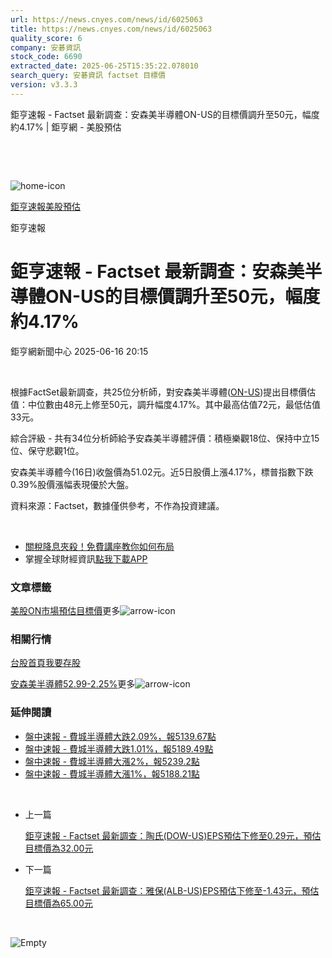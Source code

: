 ```yaml
---
url: https://news.cnyes.com/news/id/6025063
title: https://news.cnyes.com/news/id/6025063
quality_score: 6
company: 安碁資訊
stock_code: 6690
extracted_date: 2025-06-25T15:35:22.078010
search_query: 安碁資訊 factset 目標價
version: v3.3.3
---
```


鉅亨速報 - Factset 最新調查：安森美半導體ON-US的目標價調升至50元，幅度約4.17% | 鉅亨網 - 美股預估

‌

‌

![home-icon](/assets/icons/breadCrumb/symbol-icon-home.svg)

[鉅亨速報](/news/cat/anue_live)[美股預估](/news/cat/us_forecast)

鉅亨速報

# 鉅亨速報 - Factset 最新調查：安森美半導體ON-US的目標價調升至50元，幅度約4.17%

鉅亨網新聞中心 2025-06-16 20:15

‌

根據FactSet最新調查，共25位分析師，對安森美半導體([ON-US](https://invest.cnyes.com/usstock/detail/ON))提出目標價估值：中位數由48元上修至50元，調升幅度4.17%。其中最高估值72元，最低估值33元。

綜合評級 - 共有34位分析師給予安森美半導體評價：積極樂觀18位、保持中立15位、保守悲觀1位。

安森美半導體今(16日)收盤價為51.02元。近5日股價上漲4.17%，標普指數下跌0.39%股價漲幅表現優於大盤。

資料來源：Factset，數據僅供參考，不作為投資建議。

‌

* [關稅降息夾殺！免費講座教你如何布局](https://events.cnyes.com/rsc2025H2-35584?utm_source=anue&utm_medium=usstocks_end)
* 掌握全球財經資訊[點我下載APP](http://www.cnyes.com/app/?utm_source=mweb&utm_medium=HamMenuBanner&utm_campaign=fixed&utm_content=entr)

### 文章標籤

[美股](https://news.cnyes.com/tag/美股 "美股")[ON](https://news.cnyes.com/tag/ON "ON")[市場預估](https://news.cnyes.com/tag/市場預估 "市場預估")[目標價](https://news.cnyes.com/tag/目標價 "目標價")更多![arrow-icon](/assets/icons/arrows/arrow-down.svg)

### 相關行情

[台股首頁](https://www.cnyes.com/twstock)[我要存股](https://supr.link/8OHaU)

[安森美半導體52.99-2.25%](https://invest.cnyes.com/usstock/detail/ON)更多![arrow-icon](/assets/icons/arrows/arrow-down.svg)

### 延伸閱讀

* [盤中速報 - 費城半導體大跌2.09%，報5139.67點](/news/id/6022834)
* [盤中速報 - 費城半導體大跌1.01%，報5189.49點](/news/id/6019232)
* [盤中速報 - 費城半導體大漲2%，報5239.2點](/news/id/6017353)
* [盤中速報 - 費城半導體大漲1%，報5188.21點](/news/id/6017262)

‌

* 上一篇

  [鉅亨速報 - Factset 最新調查：陶氏(DOW-US)EPS預估下修至0.29元，預估目標價為32.00元](/news/id/6025148)
* 下一篇

  [鉅亨速報 - Factset 最新調查：雅保(ALB-US)EPS預估下修至-1.43元，預估目標價為65.00元](/news/id/6022953)

‌

![Empty](/assets/icons/skeleton/empty-image.svg)

‌